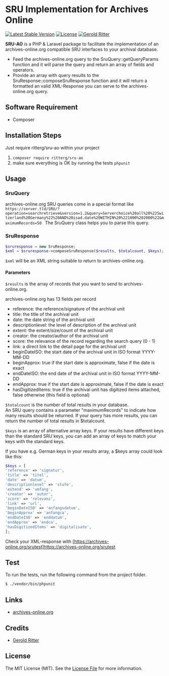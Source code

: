# SRU Implementation for Archives Online

[![Latest Stable Version](https://poser.pugx.org/ritterg/sru-ao/v/stable)](https://packagist.org/packages/ritterg/sru-ao) 
[![License](https://poser.pugx.org/ritterg/sru-ao/license)](https://packagist.org/packages/ritterg/sru-ao)
[![Gerold Ritter](https://img.shields.io/badge/Author-Gerold%20Ritter-orange.svg)](http://www.e-hist.ch)



**SRU-AO** is a PHP & Laravel package to facilitate the implementation of an archives-online.org compatible SRU interfaces to your archival database.  

* Feed the archives-online.org query to the SruQuery::getQueryParams function and it will parse the query and return an array of fields and operators.
* Provide an array with query results to the SruResponse::composeSruResponse function and it will return a formatted an valid XML-Response you can serve to the archives-online.org query.


## Software Requirement
- Composer


## Installation Steps
Just require ritterg/sru-ao within your project

1. `composer require ritterg/sru-ao`
2. make sure everything is OK by running the tests `phpunit`


## Usage
### SruQuery
archives-online.org SRU queries come in a special format like
`https://server.tld/SRU/?operation=searchretrieve&version=1.2&query=Serverchoice%20all%20%22Switzerland%20Germany%22%20AND%20isad.date%20WITHIN%20%221000%202000%22&maximumRecords=50
`
The SruQuery class helps you to parse this query.

### SruResponse
```php
$sruresponse = new SruResponse;
$xml = $sruresponse->composeSruResponse($results, $totalcount, $keys);
```
`$xml` will be an XML string suitable to return to archives-online.org.

#### Parameters
`$results` is the array of records that you want to send to archives-online.org.

archives-online.org has 13 fields per record
* reference: the reference/signature of the archival unit
* title: the title of the archival unit
* date: the date string of the archival unit
* descriptionlevel: the level of description of the archival unit
* extent: the extent/size/count of the archival unit
* creator: the creator/author of the archival unit
* score: the relevance of the record regarding the search query (0 - 1)
* link: a direct link to the detail page for the archival unit
* beginDateISO: the start date of the archival unit in ISO format YYYY-MM-DD
* beginApprox: true if the start date is approximate, false if the date is exact
* endDateISO: the end date of the archival unit in ISO format YYYY-MM-DD
* endApprox: true if the start date is approximate, false if the date is exact
* hasDigitizedItems: true if the archival unit has digitized items attached, false otherwise (this field is optional)

`$totalcount` is the number of total results in your database.  
An SRU query contains a parameter "maximumRecords" to indicate how many results should be returned. If your query has more results, you can return the number of total results in $totalcount.

`$keys` is an array of alternative array keys. If your results have different keys than the standard SRU keys, you can add an array of keys to match your keys with the standard keys.

If you have e.g. German keys in your results array, a $keys array could look like this:
```php
$keys = [
'reference' => 'signatur',
'title' => 'titel',
'date' => 'datum',
'descriptionlevel' => 'stufe',
'extend' => 'umfang',
'creator' => 'autor',
'score' => 'relevanz',
'link' => 'url',
'beginDateISO' => 'anfangsdatum',
'beginApprox' => 'anfangca',
'endDateISO' => 'enddatum',
'endApprox' => 'endca',
'hasDigitizedItems' => 'digitalisate',
];
```

Check your XML-response with [https://archives-online.org/srutest]https://archives-online.org/srutest

## Test

To run the tests, run the following command from the project folder.

``` bash
$ ./vendor/bin/phpunit
```

## Links

- [archives-online.org](https://archives-online.org)

## Credits

- [Gerold Ritter](https://github.com/ritterg)


## License

The MIT License (MIT). See the [License File](https://github.com/ritterg/sru-ao/blob/master/LICENSE) for more information.
